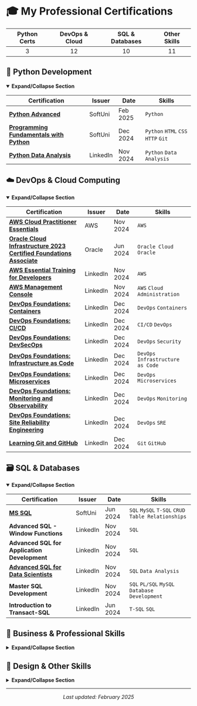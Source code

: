 # 🎓 My Professional Certifications

<div align="center">

| Python Certs | DevOps & Cloud | SQL & Databases | Other Skills |
|:------------:|:--------------:|:--------------:|:------------:|
|      3       |       12       |       10       |      11      |

</div>

## 🐍 Python Development
<details open>
<summary><b>Expand/Collapse Section</b></summary>

| Certification | Issuer | Date | Skills |
|--------------|--------|------|--------|
| [**Python Advanced**](https://github.com/Viktoria-Todorova/Certifications/blob/PB_Excersises/Certifications/Python%20Advanced%20-%20January%202025%20-%20Certificate%20(1).pdf) | SoftUni | Feb 2025 | `Python` |
| [**Programming Fundamentals with Python**](https://github.com/Viktoria-Todorova/Certifications/blob/PB_Excersises/Certifications/Programming%20Fundamentals%20with%20Python%20-%20September%202024%20-%20Certificate%20(2).pdf) | SoftUni | Dec 2024 | `Python` `HTML` `CSS` `HTTP` `Git` |
| [**Python Data Analysis**](https://github.com/Viktoria-Todorova/Certifications/tree/PB_Excersises/Certifications/CertificateOfCompletion_Python%20Data%20Analysis%202020.pdf) | LinkedIn | Nov 2024 | `Python` `Data Analysis` |

</details>

## ☁️ DevOps & Cloud Computing
<details open>
<summary><b>Expand/Collapse Section</b></summary>

| Certification | Issuer | Date | Skills |
|--------------|--------|------|--------|
| [**AWS Cloud Practitioner Essentials**](https://github.com/Viktoria-Todorova/Certifications/tree/PB_Excersises/Certifications/134_3_6604111_1730992196_AWS%20Course%20Completion%20Certificate.pdf) | AWS | Nov 2024 | `AWS` |
| [**Oracle Cloud Infrastructure 2023 Certified Foundations Associate**](https://github.com/Viktoria-Todorova/Certifications/blob/PB_Excersises/Certifications/eCertificate.pdf) | Oracle | Jun 2024 | `Oracle Cloud` `Oracle` |
| [**AWS Essential Training for Developers**](https://github.com/Viktoria-Todorova/Certifications/tree/PB_Excersises/Certifications/eCertificate.pdf) | LinkedIn | Nov 2024 | `AWS` |
| [**AWS Management Console**](https://github.com/Viktoria-Todorova/Certifications/tree/PB_Excersises/Certifications/eCertificate%20(1).pdf) | LinkedIn | Nov 2024 | `AWS` `Cloud Administration` |
| [**DevOps Foundations: Containers**](https://github.com/Viktoria-Todorova/Certifications/tree/PB_Excersises/Certifications/CertificateOfCompletion_DevOps%20Foundations%20Containers.pdf) | LinkedIn | Dec 2024 | `DevOps` `Containers` |
| [**DevOps Foundations: CI/CD**](https://github.com/Viktoria-Todorova/Certifications/tree/PB_Excersises/Certifications/CertificateOfCompletion_DevOps%20Foundations%20Continuous%20DeliveryContinuous%20Integration.pdf) | LinkedIn | Dec 2024 | `CI/CD` `DevOps` |
| [**DevOps Foundations: DevSecOps**](https://github.com/Viktoria-Todorova/Certifications/tree/PB_Excersises/Certifications/CertificateOfCompletion_DevOps%20Foundations%20DevSecOps%202018.pdf) | LinkedIn | Dec 2024 | `DevOps` `Security` |
| [**DevOps Foundations: Infrastructure as Code**](https://github.com/Viktoria-Todorova/Certifications/tree/PB_Excersises/Certifications/CertificateOfCompletion_DevOps%20Foundations%20Infrastructure%20as%20Code%202017.pdf) | LinkedIn | Dec 2024 | `DevOps` `Infrastructure as Code` |
| [**DevOps Foundations: Microservices**](https://github.com/Viktoria-Todorova/Certifications/tree/PB_Excersises/Certifications/CertificateOfCompletion_DevOps%20Foundations%20Microservices%202019.pdf) | LinkedIn | Dec 2024 | `DevOps` `Microservices` |
| [**DevOps Foundations: Monitoring and Observability**](https://github.com/Viktoria-Todorova/Certifications/tree/PB_Excersises/Certifications/CertificateOfCompletion_DevOps%20Foundations%20Monitoring%20and%20Observability%202018.pdf) | LinkedIn | Dec 2024 | `DevOps` `Monitoring` |
| [**DevOps Foundations: Site Reliability Engineering**](https://github.com/Viktoria-Todorova/Certifications/tree/PB_Excersises/Certifications/CertificateOfCompletion_DevOps%20Foundations%20Site%20Reliability%20Engineering.pdf) | LinkedIn | Dec 2024 | `DevOps` `SRE` |
| [**Learning Git and GitHub**](https://github.com/Viktoria-Todorova/Certifications/tree/PB_Excersises/Certifications/CertificateOfCompletion_Learning%20Git%20and%20GitHub%202021.pdf) | LinkedIn | Dec 2024 | `Git` `GitHub` |

</details>

## 🗃️ SQL & Databases
<details open>
<summary><b>Expand/Collapse Section</b></summary>

| Certification | Issuer | Date | Skills |
|--------------|--------|------|--------|
| [**MS SQL**](https://github.com/Viktoria-Todorova/Certifications/tree/PB_Excersises/Certifications/MS%20SQL%20-%20May%202024%20-%20Certificate.pdf) | SoftUni | Jun 2024 | `SQL` `MySQL` `T-SQL` `CRUD` `Table Relationships` |
| **Advanced SQL - Window Functions** | LinkedIn | Nov 2024 | `SQL` |
| **Advanced SQL for Application Development** | LinkedIn | Nov 2024 | `SQL` |
| [**Advanced SQL for Data Scientists**](https://github.com/Viktoria-Todorova/Certifications/tree/PB_Excersises/Certifications/CertificateOfCompletion_Advanced%20SQL%20for%20Data%20Scientists.pdf) | LinkedIn | Nov 2024 | `SQL` `Data Analysis` |
| **Master SQL Development** | LinkedIn | Nov 2024 | `SQL` `PL/SQL` `MySQL` `Database Development` |
| **Introduction to Transact-SQL** | LinkedIn | Jun 2024 | `T-SQL` `SQL` |
</details>

## 💼 Business & Professional Skills
<details>
<summary><b>Expand/Collapse Section</b></summary>

| Certification | Issuer | Date | Skills |
|--------------|--------|------|--------|
| [**Communicating with Confidence**](https://github.com/Viktoria-Todorova/Certifications/tree/PB_Excersises/Certifications/CertificateOfCompletion_Communicating%20with%20Confidence.pdf) | LinkedIn | Dec 2024 | `Communication` |
| [**Building Business Relationships**](https://github.com/Viktoria-Todorova/Certifications/tree/PB_Excersises/Certifications/CertificateOfCompletion_Building%20Business%20Relationships.pdf) | LinkedIn | N/A | `Business Communication` |
| [**Effective Listening**](https://github.com/Viktoria-Todorova/Certifications/tree/PB_Excersises/Certifications/CertificateOfCompletion_Effective%20Listening.pdf) | LinkedIn | Dec 2024 | `Communication` `Listening Skills` |
| **Freelancing Fundamentals**| Campster | May 2021 | `Freelancing` `Business` |

</details>

## 🎨 Design & Other Skills
<details>
<summary><b>Expand/Collapse Section</b></summary>

| Certification | Issuer | Date | Skills |
|--------------|--------|------|--------|
| **Design Basics** | SoftUni Creative | Sep 2022 | `Graphic Design` |
| **Social Media Foundations** | Zumba | Mar 2022 | `Social Media Marketing` |
| **Learning PLC Ladder Logic: The Basics** | LinkedIn | Apr 2024 | `PLC Ladder Logic` |
| **Making Sense of Supplements** | Coursera | Sep 2023 | `Nutrition` `Supplements` |
| **Plant-Based Diets** | Coursera | Sep 2023 | `Nutrition` `Health` |

</details>

---
<div align="center">
<i>Last updated: February 2025</i>
</div>

